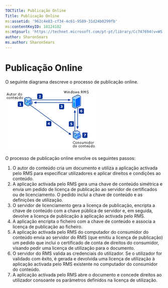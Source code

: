 ```yaml
---
TOCTitle: Publicação Online
Title: Publicação Online
ms:assetid: '962c4e83-cf34-4c61-9589-31d24b0299fb'
ms:contentKeyID: 18124102
ms:mtpsurl: 'https://technet.microsoft.com/pt-pt/library/Cc747694(v=WS.10)'
author: SharonSears
ms.author: SharonSears
---
```


Publicação Online
=================

O seguinte diagrama descreve o processo de publicação online.

![](/security-updates/images/Cc747694.897e47b6-fffe-4b11-bc9f-be58539b9f19(WS.10).gif)

O processo de publicação online envolve os seguintes passos:

1.  O autor do conteúdo cria um documento e utiliza a aplicação activada pelo RMS para especificar utilizadores e aplicar direitos e condições ao conteúdo.
2.  A aplicação activada pelo RMS gera uma chave de conteúdo simétrica e envia um pedido de licença de publicação ao servidor de certificados ou de licenciamento. O pedido inclui a chave de conteúdo e as definições de utilização.
3.  O servidor de licenciamento gera a licença de publicação, encripta a chave de conteúdo com a chave pública de servidor e, em seguida, devolve a licença de publicação à aplicação activada pelo RMS.
4.  A aplicação encripta o ficheiro com a chave de conteúdo e associa a licença de publicação ao ficheiro.
5.  A aplicação activada pelo RMS do computador do consumidor do conteúdo envia ao servidor do RMS (que emitiu a licença de publicação) um pedido que inclui o certificado de conta de direitos do consumidor, visando pedir uma licença de utilização para o documento.
6.  O servidor do RMS valida as credenciais do utilizador. Se o utilizador for validado com êxito, é gerada e devolvida uma licença de utilização à aplicação activada pelo RMS existente no computador do consumidor do conteúdo.
7.  A aplicação activada pelo RMS abre o documento e concede direitos ao utilizador consoante os parâmetros definidos na licença de utilização.
